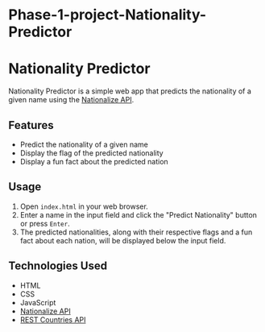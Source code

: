 # Phase-1-project-Nationality-Predictor
# Nationality Predictor

Nationality Predictor is a simple web app that predicts the nationality of a given name using the [Nationalize API](https://nationalize.io/).

## Features

- Predict the nationality of a given name
- Display the flag of the predicted nationality
- Display a fun fact about the predicted nation

## Usage

1. Open `index.html` in your web browser.
2. Enter a name in the input field and click the "Predict Nationality" button or press `Enter`.
3. The predicted nationalities, along with their respective flags and a fun fact about each nation, will be displayed below the input field.

## Technologies Used

- HTML
- CSS
- JavaScript
- [Nationalize API](https://nationalize.io/)
- [REST Countries API](https://restcountries.com/)

